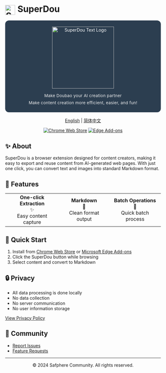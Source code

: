 # <img src="https://github.com/user-attachments/assets/7e3c176f-2ef7-4183-ac48-b9b4ed84c341" alt="SuperDou Logo" width="32" style="vertical-align: middle; margin-right: 8px;">SuperDou

<div align="center" style="background-color: #2c3e50; border-radius: 12px; padding: 20px; margin-bottom: 16px; color: white;"> 
  <img src="https://github.com/user-attachments/assets/5e919de7-d33b-4b3c-8047-b83fd2a91602" alt="SuperDou Text Logo" width="200" style="vertical-align: middle;">
  <div style="color: #f0f0f0; font-size: 0.95em; line-height: 1.7; font-weight: 400; letter-spacing: 0.3px; padding: 0 8px; margin-top: 12px;">
    Make Doubao your AI creation partner<br>
    Make content creation more efficient, easier, and fun!
  </div>
</div>

<div align="center">

[English](#) | [简体中文](docs/zh/README.md)

[![Chrome Web Store](https://img.shields.io/chrome-web-store/v/0.0.2?color=blue&label=Chrome%20Web%20Store)](https://chrome.google.com/webstore)
[![Edge Add-ons](https://img.shields.io/badge/Edge%20Add--ons-v0.0.2-blue)](https://microsoftedge.microsoft.com/addons)

</div>

## ✨ About

SuperDou is a browser extension designed for content creators, making it easy to export and reuse content from AI-generated web pages. With just one click, you can convert text and images into standard Markdown format.

## 🚀 Features

<div align="center">
  <table>
    <tr>
      <td align="center">
        <b>One-click Extraction</b><br>
        ✨<br>
        Easy content capture
      </td>
      <td align="center">
        <b>Markdown</b><br>
        📝<br>
        Clean format output
      </td>
      <td align="center">
        <b>Batch Operations</b><br>
        🔄<br>
        Quick batch process
      </td>
    </tr>
  </table>
</div>

## 🎯 Quick Start

1. Install from [Chrome Web Store](https://chrome.google.com/webstore) or [Microsoft Edge Add-ons](https://microsoftedge.microsoft.com/addons)
2. Click the SuperDou button while browsing
3. Select content and convert to Markdown

## 🔒 Privacy

- All data processing is done locally
- No data collection
- No server communication
- No user information storage

[View Privacy Policy](docs/en/privacy-policy.md) 

## 🤝 Community

- [Report Issues](https://github.com/safphere/superdou/issues)
- [Feature Requests](https://github.com/safphere/superdou/issues)

---

<div align="center">
  © 2024 Safphere Community. All rights reserved.
</div>
